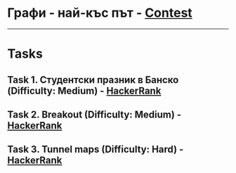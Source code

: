 # Графи - най-къс път - [Contest](<https://www.hackerrank.com/contests/sda-hw-11-2023/challenges>)

---

# Tasks

## Task 1. Студентски празник в Банско (Difficulty: Medium) - [HackerRank](<https://www.hackerrank.com/contests/sda-hw-11-2023/challenges/challenge-4505>)

## Task 2. Breakout (Difficulty: Medium) - [HackerRank](<https://www.hackerrank.com/contests/sda-hw-11-2023/challenges/breakout>)

## Task 3. Tunnel maps (Difficulty: Hard) - [HackerRank](<https://www.hackerrank.com/contests/sda-hw-11-2023/challenges/tunnel-maps>)

